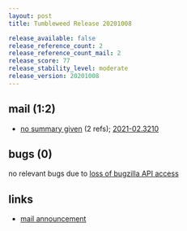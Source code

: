 ```yaml
---
layout: post
title: Tumbleweed Release 20201008

release_available: false
release_reference_count: 2
release_reference_count_mail: 2
release_score: 77
release_stability_level: moderate
release_version: 20201008
---
```


## mail (1:2)

- [no summary given](https://github.com/boombatower/tumbleweed-review/issues/10) (2 refs); [2021-02.3210](https://github.com/boombatower/tumbleweed-review/issues/10)

## bugs (0)

<!--more-->

no relevant bugs due to [loss of bugzilla API access](https://bugzilla.opensuse.org/show_bug.cgi?id=1157722)



## links

- [mail announcement](https://github.com/boombatower/tumbleweed-review/issues/10)
